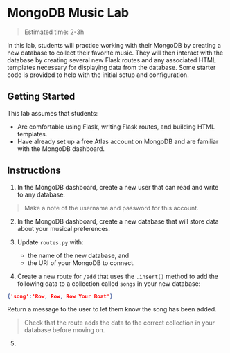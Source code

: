 # MongoDB Music Lab

> Estimated time: 2-3h

In this lab, students will practice working with their MongoDB by creating a new database to collect their favorite music. They will then interact with the database by creating several new Flask routes and any associated HTML templates necessary for displaying data from the database. Some starter code is provided to help with the initial setup and configuration.

## Getting Started

This lab assumes that students:

- Are comfortable using Flask, writing Flask routes, and building HTML templates.
- Have already set up a free Atlas account on MongoDB and are familiar with the MongoDB dashboard.

## Instructions

1. In the MongoDB dashboard, create a new user that can read and write to any database.

> Make a note of the username and password for this account.

2. In the MongoDB dashboard, create a new database that will store data about your musical preferences.

3. Update `routes.py` with:
	- the name of the new database, and
	- the URI of your MongoDB to connect.

4. Create a new route for `/add` that uses the `.insert()` method to add the following data to a collection called `songs` in your new database:

```json
{'song':'Row, Row, Row Your Boat'}
```

Return a message to the user to let them know the song has been added.

> Check that the route adds the data to the correct collection in your database before moving on.

5. 


